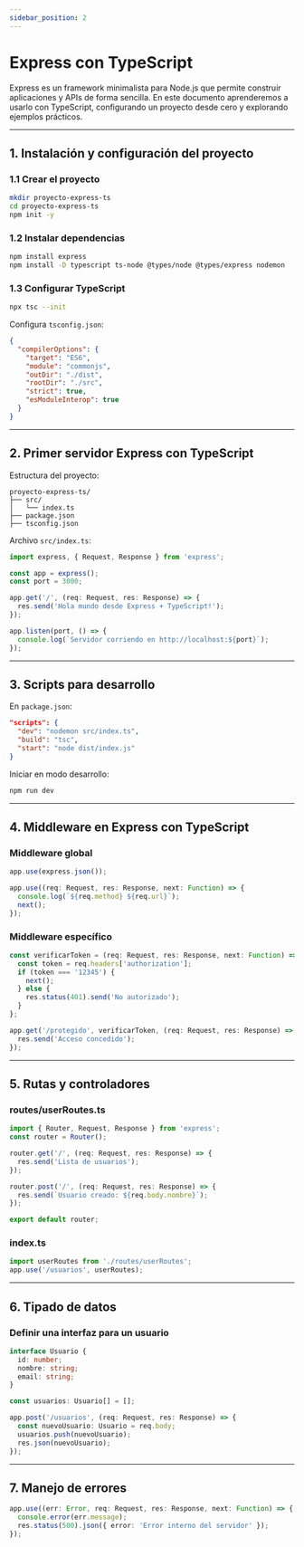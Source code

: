 ```yaml
---
sidebar_position: 2
---
```


# Express con TypeScript

Express es un framework minimalista para Node.js que permite construir aplicaciones y APIs de forma sencilla. En este documento aprenderemos a usarlo con TypeScript, configurando un proyecto desde cero y explorando ejemplos prácticos.

---

## 1. Instalación y configuración del proyecto

### 1.1 Crear el proyecto
```bash
mkdir proyecto-express-ts
cd proyecto-express-ts
npm init -y
```

### 1.2 Instalar dependencias
```bash
npm install express
npm install -D typescript ts-node @types/node @types/express nodemon
```

### 1.3 Configurar TypeScript
```bash
npx tsc --init
```
Configura `tsconfig.json`:
```json
{
  "compilerOptions": {
    "target": "ES6",
    "module": "commonjs",
    "outDir": "./dist",
    "rootDir": "./src",
    "strict": true,
    "esModuleInterop": true
  }
}
```

---

## 2. Primer servidor Express con TypeScript

Estructura del proyecto:
```
proyecto-express-ts/
├── src/
│   └── index.ts
├── package.json
├── tsconfig.json
```

Archivo `src/index.ts`:
```typescript
import express, { Request, Response } from 'express';

const app = express();
const port = 3000;

app.get('/', (req: Request, res: Response) => {
  res.send('Hola mundo desde Express + TypeScript!');
});

app.listen(port, () => {
  console.log(`Servidor corriendo en http://localhost:${port}`);
});
```

---

## 3. Scripts para desarrollo
En `package.json`:
```json
"scripts": {
  "dev": "nodemon src/index.ts",
  "build": "tsc",
  "start": "node dist/index.js"
}
```
Iniciar en modo desarrollo:
```bash
npm run dev
```

---

## 4. Middleware en Express con TypeScript

### Middleware global
```typescript
app.use(express.json());

app.use((req: Request, res: Response, next: Function) => {
  console.log(`${req.method} ${req.url}`);
  next();
});
```

### Middleware específico
```typescript
const verificarToken = (req: Request, res: Response, next: Function) => {
  const token = req.headers['authorization'];
  if (token === '12345') {
    next();
  } else {
    res.status(401).send('No autorizado');
  }
};

app.get('/protegido', verificarToken, (req: Request, res: Response) => {
  res.send('Acceso concedido');
});
```

---

## 5. Rutas y controladores

### routes/userRoutes.ts
```typescript
import { Router, Request, Response } from 'express';
const router = Router();

router.get('/', (req: Request, res: Response) => {
  res.send('Lista de usuarios');
});

router.post('/', (req: Request, res: Response) => {
  res.send(`Usuario creado: ${req.body.nombre}`);
});

export default router;
```

### index.ts
```typescript
import userRoutes from './routes/userRoutes';
app.use('/usuarios', userRoutes);
```

---

## 6. Tipado de datos

### Definir una interfaz para un usuario
```typescript
interface Usuario {
  id: number;
  nombre: string;
  email: string;
}

const usuarios: Usuario[] = [];

app.post('/usuarios', (req: Request, res: Response) => {
  const nuevoUsuario: Usuario = req.body;
  usuarios.push(nuevoUsuario);
  res.json(nuevoUsuario);
});
```

---

## 7. Manejo de errores
```typescript
app.use((err: Error, req: Request, res: Response, next: Function) => {
  console.error(err.message);
  res.status(500).json({ error: 'Error interno del servidor' });
});
```
